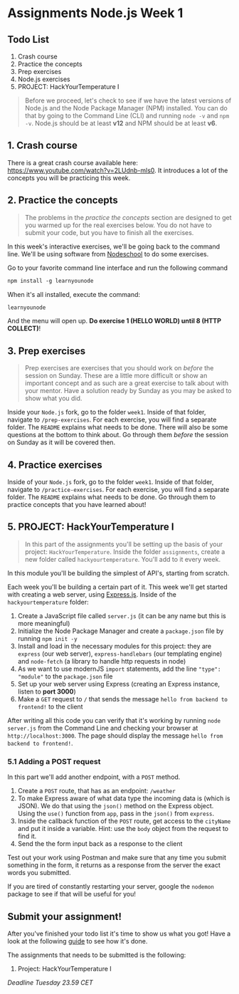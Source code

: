 # Assignments Node.js Week 1

## Todo List

1. Crash course
2. Practice the concepts
3. Prep exercises
4. Node.js exercises
5. PROJECT: HackYourTemperature I

> Before we proceed, let's check to see if we have the latest versions of Node.js and the Node Package Manager (NPM) installed. You can do that by going to the Command Line (CLI) and running `node -v` and `npm -v`. Node.js should be at least **v12** and NPM should be at least **v6**.

## **1. Crash course**

There is a great crash course available here: https://www.youtube.com/watch?v=2LUdnb-mls0. It introduces a lot of the concepts you will be practicing this week.

## **2. Practice the concepts**

> The problems in the _practice the concepts_ section are designed to get you warmed up for the real exercises below. You do not have to submit your code, but you have to finish all the exercises.

In this week's interactive exercises, we'll be going back to the command line. We'll be using software from [Nodeschool](https://nodeschool.io/) to do some exercises.

Go to your favorite command line interface and run the following command

```md
npm install -g learnyounode
```

When it's all installed, execute the command:

```md
learnyounode
```

And the menu will open up. **Do exercise 1 (HELLO WORLD) until 8 (HTTP COLLECT)**!

## **3. Prep exercises**

> Prep exercises are exercises that you should work on _before_ the session on Sunday. These are a little more difficult or show an important concept and as such are a great exercise to talk about with your mentor. Have a solution ready by Sunday as you may be asked to show what you did.

Inside your `Node.js` fork, go to the folder `week1`. Inside of that folder, navigate to `/prep-exercises`. For each exercise, you will find a separate folder. The `README` explains what needs to be done. There will also be some questions at the bottom to think about. Go through them _before_ the session on Sunday as it will be covered then.

## **4. Practice exercises**

Inside of your `Node.js` fork, go to the folder `week1`. Inside of that folder, navigate to `/practice-exercises`. For each exercise, you will find a separate folder. The `README` explains what needs to be done. Go through them to practice concepts that you have learned about!

## **5. PROJECT: HackYourTemperature I**

> In this part of the assignments you'll be setting up the basis of your project: `HackYourTemperature`. Inside the folder `assignments`, create a new folder called `hackyourtemperature`. You'll add to it every week.

In this module you'll be building the simplest of API's, starting from scratch.

Each week you'll be building a certain part of it. This week we'll get started with creating a web server, using [Express.js](https://expressjs.com/). Inside of the `hackyourtemperature` folder:

1. Create a JavaScript file called `server.js` (it can be any name but this is more meaningful)
2. Initialize the Node Package Manager and create a `package.json` file by running `npm init -y`
3. Install and load in the necessary modules for this project: they are `express` (our web server), `express-handlebars` (our templating engine) and `node-fetch` (a library to handle http requests in node)
4. As we want to use modernJS `import` statements, add the line `"type": "module"` to the `package.json` file
5. Set up your web server using Express (creating an Express instance, listen to **port 3000**)
6. Make a `GET` request to `/` that sends the message `hello from backend to frontend!` to the client

After writing all this code you can verify that it's working by running `node server.js` from the Command Line and checking your browser at `http://localhost:3000`. The page should display the message `hello from backend to frontend!`.

### 5.1 Adding a POST request

In this part we'll add another endpoint, with a `POST` method.

1. Create a `POST` route, that has as an endpoint: `/weather`
2. To make Express aware of what data type the incoming data is (which is JSON). We do that using the `json()` method on the Express object. Using the `use()` function from `app`, pass in the `json()` from `express`.
3. Inside the callback function of the `POST` route, get access to the `cityName` and put it inside a variable. Hint: use the `body` object from the request to find it.
4. Send the the form input back as a response to the client

Test out your work using Postman and make sure that any time you submit something in the form, it returns as a response from the server the exact words you submitted.

If you are tired of constantly restarting your server, google the `nodemon` package to see if that will be useful for you!

## **Submit your assignment!**

After you've finished your todo list it's time to show us what you got! Have a look at the following [guide](../hand-in-assignments-guide.md) to see how it's done.

The assignments that needs to be submitted is the following:

1. Project: HackYourTemperature I

_Deadline Tuesday 23.59 CET_
